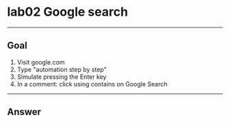 # lab02 Google search

---

## Goal
1. Visit google.com
2. Type "automation step by step"
3. Simulate pressing the Enter key
4. In a comment: click using contains on Google Search


---

## Answer
